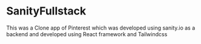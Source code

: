 # SanityFullstack
This was a Clone app of Pinterest which was developed using sanity.io as a backend and developed using React framework and Tailwindcss
